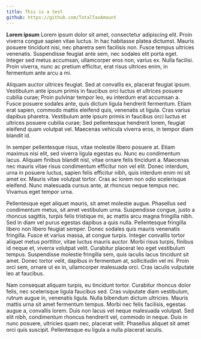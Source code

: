 ```yaml
---
title: This is a test
github: https://github.com/TotalTaxAmount
---
```



**Lorem ipsum**
Lorem ipsum dolor sit amet, consectetur adipiscing elit. Proin viverra congue sapien vitae luctus. In hac habitasse platea dictumst. Mauris posuere tincidunt nisi, nec pharetra sem facilisis non. Fusce tempus ultrices venenatis. Suspendisse feugiat ante sem, nec sodales elit porta eget. Integer sed metus accumsan, ullamcorper eros non, varius ex. Nulla facilisi. Proin viverra, nunc ac pretium efficitur, erat risus ultrices enim, in fermentum ante arcu a mi.

Aliquam auctor ultrices feugiat. Sed at convallis ex, placerat feugiat ipsum. Vestibulum ante ipsum primis in faucibus orci luctus et ultrices posuere cubilia curae; Proin pulvinar tempor leo, eu interdum erat accumsan a. Fusce posuere sodales ante, quis dictum ligula hendrerit fermentum. Etiam erat sapien, commodo mattis eleifend quis, venenatis ut ligula. Cras varius dapibus pharetra. Vestibulum ante ipsum primis in faucibus orci luctus et ultrices posuere cubilia curae; Sed pellentesque hendrerit lorem, feugiat eleifend quam volutpat vel. Maecenas vehicula viverra eros, in tempor diam blandit id.

In semper pellentesque risus, vitae molestie libero posuere at. Etiam maximus nisi elit, sed viverra ligula egestas eu. Nunc eu condimentum lacus. Aliquam finibus blandit nisl, vitae ornare felis tincidunt a. Maecenas nec mauris vitae risus condimentum efficitur non vel elit. Donec interdum, urna in posuere luctus, sapien felis efficitur nibh, quis interdum enim mi sit amet ex. Mauris vitae volutpat tortor. Cras ac lorem non odio scelerisque eleifend. Nunc malesuada cursus ante, at rhoncus neque tempus nec. Vivamus eget tempor urna.

Pellentesque eget aliquet mauris, sit amet molestie augue. Phasellus sed condimentum metus, sit amet vestibulum urna. Suspendisse congue, justo a rhoncus sagittis, turpis felis tristique mi, ac mattis arcu magna fringilla nibh. Sed in diam vel purus egestas dapibus a quis nulla. Pellentesque fringilla libero non libero feugiat semper. Donec sodales quis mauris venenatis fringilla. Fusce et varius massa, at congue turpis. Integer convallis tortor aliquet metus porttitor, vitae luctus mauris auctor. Morbi risus turpis, finibus id neque et, viverra volutpat velit. Curabitur placerat leo eget vestibulum tempus. Suspendisse molestie fringilla sem, quis iaculis lacus tincidunt sit amet. Donec tortor velit, dapibus in fermentum at, sollicitudin vel mi. Proin orci sem, ornare ut ex in, ullamcorper malesuada orci. Cras iaculis vulputate leo at faucibus.

Nam consequat aliquam turpis, eu tincidunt tortor. Curabitur rhoncus dolor felis, nec scelerisque ligula faucibus sed. Cras vulputate diam vestibulum, rutrum augue in, venenatis ligula. Nulla bibendum dictum ultricies. Mauris mattis urna sit amet fermentum tempus. Morbi nec felis facilisis, egestas augue a, convallis lorem. Duis non lacus vel neque malesuada volutpat. Sed elit nibh, condimentum rhoncus hendrerit vel, commodo in neque. Duis in nunc posuere, ultricies quam nec, placerat velit. Phasellus aliquet sit amet orci quis suscipit. Pellentesque eu ligula a nulla placerat iaculis. 